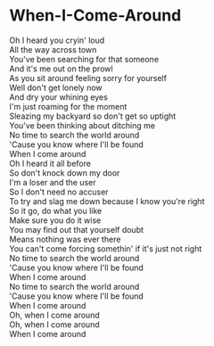 # When-I-Come-Around

Oh I heard you cryin' loud  
All the way across town  
You've been searching for that someone  
And it's me out on the prowl  
As you sit around feeling sorry for yourself  
Well don't get lonely now  
And dry your whining eyes  
I'm just roaming for the moment  
Sleazing my backyard so don't get so uptight  
You've been thinking about ditching me  
No time to search the world around  
'Cause you know where I'll be found  
When I come around  
Oh I heard it all before  
So don't knock down my door  
I'm a loser and the user  
So I don't need no accuser  
To try and slag me down because I know you're right  
So it go, do what you like  
Make sure you do it wise  
You may find out that yourself doubt  
Means nothing was ever there  
You can't come forcing somethin' if it's just not right  
No time to search the world around  
'Cause you know where I'll be found  
When I come around  
No time to search the world around  
'Cause you know where I'll be found  
When I come around  
Oh, when I come around  
Oh, when I come around  
When I come around

